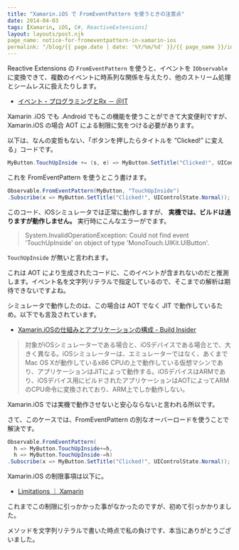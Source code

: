 ```yaml
---
title: "Xamarin.iOS で FromEventPattern を使うときの注意点"
date: 2014-04-03
tags: [Xamarin, iOS, C#, ReactiveExtensions]
layout: layouts/post.njk
page_name: notice-for-fromeventpattern-in-xamarin-ios
permalink: "/blog/{{ page.date | date: '%Y/%m/%d' }}/{{ page_name }}/index.html"
---
```

Reactive Extensions の ``FromEventPattern`` を使うと、イベントを ``IObservable`` に変換できて、複数のイベントに時系列な関係を与えたり、他のストリーム処理とシームレスに扱えたりします。
<!--more-->

* [イベント・プログラミングとRx － ＠IT](http://www.atmarkit.co.jp/fdotnet/introrx/introrx_02/introrx_02_02.html)

Xamarin .iOS でも .Android でもこの機能を使うことができて大変便利ですが、Xamarin.iOS の場合 AOT による制限に気をつける必要があります。

以下は、なんの変哲もない、「ボタンを押したらタイトルを ”Clicked!” に変える」コードです。

```csharp
MyButton.TouchUpInside += (s, e) => MyButton.SetTitle("Clicked!", UIControlState.Normal);
```

これを FromEventPattern を使うとこう書けます。

```csharp DoesNotWorkOnDevice.cs
Observable.FromEventPattern(MyButton, "TouchUpInside")
.Subscribe(x => MyButton.SetTitle("Clicked!", UIControlState.Normal));
```

このコード、iOSシミュレータでは正常に動作しますが、 **実機では、ビルドは通りますが動作しません。** 実行時にこんなエラーがでます。


> System.InvalidOperationException: Could not find event 'TouchUpInside' on object of type 'MonoTouch.UIKit.UIButton'.

``TouchUpInside`` が無いと言われます。

これは AOT により生成されたコードに、このイベントが含まれないのだと推測します。イベント名を文字列リテラルで指定しているので、そこまでの解析は期待できないですよね。

シミュレータで動作したのは、この場合は AOT でなく JIT で動作しているため。以下でも言及されています。

* [Xamarin.iOSの仕組みとアプリケーションの構成 - Build Insider](http://www.buildinsider.net/mobile/insidexamarin/05)

> 対象がiOSシミュレーターである場合と、iOSデバイスである場合とで、大きく異なる。iOSシミュレーターは、エミュレーターではなく、あくまでMac OS Xが動作しているx86 CPUの上で動作している仮想マシンであり、アプリケーションはJITによって動作する。iOSデバイスはARMであり、iOSデバイス用にビルドされたアプリケーションはAOTによってARMのCPU命令に変換されており、ARM上でしか動作しない。

Xamarin.iOS では実機で動作させないと安心ならないと言われる所以です。

さて、このケースでは、FromEventPattern の別なオーバーロードを使うことで解決です。

```csharp WorkOnDevice.cs
Observable.FromEventPattern(
  h => MyButton.TouchUpInside+=h, 
  h => MyButton.TouchUpInside-=h)
.Subscribe(x => MyButton.SetTitle("Clicked!", UIControlState.Normal));
```

Xamarin.iOS の制限事項は以下に。

* [Limitations ｜ Xamarin](http://docs.xamarin.com/guides/ios/advanced_topics/limitations/)

これまでこの制限に引っかかった事がなかったのですが、初めて引っかかりました。

メソッドを文字列リテラルで書いた時点で私の負けです、本当にありがとうございました。